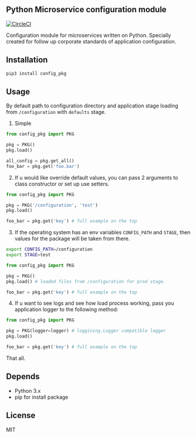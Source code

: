 Python Microservice configuration module
-------------------------------------

[![CircleCI](https://circleci.com/gh/microparts/configuration-python/tree/master.svg?style=svg)](https://circleci.com/gh/microparts/configuration-python/tree/master)

Configuration module for microservices written on Python. Specially created
for follow up corporate standards of application configuration.

## Installation

```bash
pip3 install config_pkg
```

## Usage

By default path to configuration directory and application stage
loading from `/configuration` with `defaults` stage.

1) Simple
```python
from config_pkg import PKG

pkg = PKG()
pkg.load()

all_config = pkg.get_all()
foo_bar = pkg.get('foo.bar')
```

2) If u would like override default values, you can pass 2 arguments to
class constructor or set up use setters.

```python
from config_pkg import PKG

pkg = PKG('/configuration', 'test')
pkg.load()

foo_bar = pkg.get('key') # full example on the top
```

3) If the operating system has an env variables `CONFIG_PATH` and `STAGE`,
then values for the package will be taken from there.

```bash
export CONFIG_PATH=/configuration
export STAGE=test
```

```python
from config_pkg import PKG

pkg = PKG()
pkg.load() # loaded files from /configuration for prod stage.

foo_bar = pkg.get('key') # full example on the top
```

4) If u want to see logs and see how load process working,
pass you application logger to the following method:

```python
from config_pkg import PKG

pkg = PKG(logger=logger) # loggining.Logger compatible logger
pkg.load() 

foo_bar = pkg.get('key') # full example on the top
```

That all.

## Depends

* Python 3.x
* pip for install package

## License

MIT